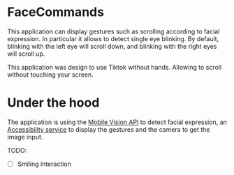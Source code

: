 # FaceCommands

This application can display gestures such as scrolling according to facial expression. In particular it allows to detect single eye blinking. By default, blinking with the left eye will scroll down, and blinking with the right eyes will scroll up. 

This application was design to use Tiktok without hands. Allowing to scroll without touching your screen.

# Under the hood

The application is using the [Mobile Vision API](https://developers.google.com/vision/android/getting-started) to detect facial expression, an [Accessibility service](https://developer.android.com/reference/android/accessibilityservice/AccessibilityService) to display the gestures and the camera to get the image input.

TODO:
- [ ] Smiling interaction
